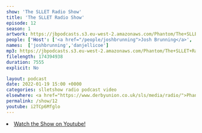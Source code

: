 ```yaml
---
show: 'The SLLET Radio Show'
title: 'The SLLET Radio Show'
episode: 12
season: 1
artwork: https://jbpodcasts.s3.eu-west-2.amazonaws.com/Phantom/The+SLLET+Radio+Show/2021-09-27+-+SLLET+radio+square.png
people: ['Host': ['<a href="/people/joshbrunning">Josh Brunning</a>', '<a href="/people/danjellicoe">Dan Jellicoe</a>']]
names:  ['joshbrunning','danjellicoe']
mp3: https://jbpodcasts.s3.eu-west-2.amazonaws.com/Phantom/The+SLLET+Radio+Show/2022-01-19+-+12.mp3
filelength: 174394938
duration: 7555
explicit: No

layout: podcast
date: 2022-01-19 15:00 +0000
categories: slletshow radio podcast video
elsewhere: <a href="https://www.derbyunion.co.uk/sls/media/radio/">Phantom Media</a>
permalink: /show/12
youtube: i2TCp6Mfglo
---
```


<li><a href="https://youtu.be/i2TCp6Mfglo">Watch the Show on Youtube!</a></li>

